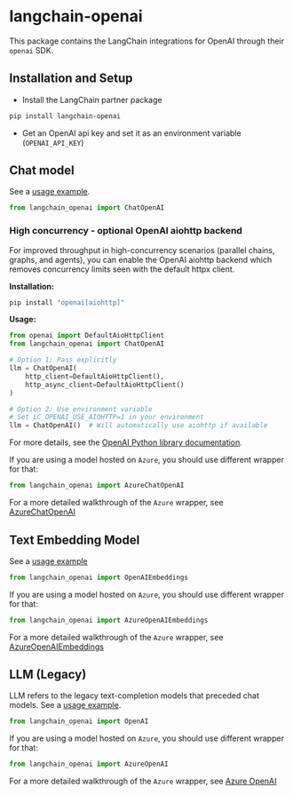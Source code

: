 # langchain-openai

This package contains the LangChain integrations for OpenAI through their `openai` SDK.

## Installation and Setup

- Install the LangChain partner package

```bash
pip install langchain-openai
```

- Get an OpenAI api key and set it as an environment variable (`OPENAI_API_KEY`)

## Chat model

See a [usage example](https://python.langchain.com/docs/integrations/chat/openai).

```python
from langchain_openai import ChatOpenAI
```

### High concurrency - optional OpenAI aiohttp backend

For improved throughput in high-concurrency scenarios (parallel chains, graphs, and agents), you can enable the OpenAI aiohttp backend which removes concurrency limits seen with the default httpx client.

**Installation:**
```bash
pip install "openai[aiohttp]"
```

**Usage:**
```python
from openai import DefaultAioHttpClient
from langchain_openai import ChatOpenAI

# Option 1: Pass explicitly
llm = ChatOpenAI(
    http_client=DefaultAioHttpClient(),
    http_async_client=DefaultAioHttpClient()
)

# Option 2: Use environment variable
# Set LC_OPENAI_USE_AIOHTTP=1 in your environment
llm = ChatOpenAI()  # Will automatically use aiohttp if available
```

For more details, see the [OpenAI Python library documentation](https://github.com/openai/openai-python#httpx-client).

If you are using a model hosted on `Azure`, you should use different wrapper for that:

```python
from langchain_openai import AzureChatOpenAI
```

For a more detailed walkthrough of the `Azure` wrapper, see [AzureChatOpenAI](https://python.langchain.com/docs/integrations/chat/azure_chat_openai)

## Text Embedding Model

See a [usage example](https://python.langchain.com/docs/integrations/text_embedding/openai)

```python
from langchain_openai import OpenAIEmbeddings
```

If you are using a model hosted on `Azure`, you should use different wrapper for that:

```python
from langchain_openai import AzureOpenAIEmbeddings
```

For a more detailed walkthrough of the `Azure` wrapper, see [AzureOpenAIEmbeddings](https://python.langchain.com/docs/integrations/text_embedding/azureopenai)

## LLM (Legacy)

LLM refers to the legacy text-completion models that preceded chat models. See a [usage example](https://python.langchain.com/docs/integrations/llms/openai).

```python
from langchain_openai import OpenAI
```

If you are using a model hosted on `Azure`, you should use different wrapper for that:

```python
from langchain_openai import AzureOpenAI
```

For a more detailed walkthrough of the `Azure` wrapper, see [Azure OpenAI](https://python.langchain.com/docs/integrations/llms/azure_openai)
